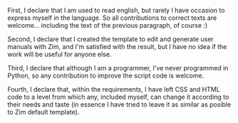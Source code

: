 First, I declare that I am used to read english, but rarely I have occasion to express myself in the language. So all contributions to correct texts are welcome... including the text of the previous paragraph, of course :)

Second, I declare that I created the template to edit and generate user manuals with Zim, and I'm satisfied with the result, but I have no idea if the work will be useful for anyone else.

Third, I declare that although I am a programmer, I've never programmed in Python, so any contribution to improve the script code is welcome.

Fourth, I declare that, within the requirements, I have left CSS and HTML code to a level from which any, included myself, can change it according to their needs and taste (in essence I have tried to leave it as similar as posible to Zim default template). 


